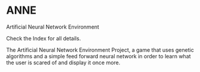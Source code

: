 # ANNE
Artificial Neural Network Environment

Check the Index for all details.

The Artificial Neural Network Environment Project, a game that uses genetic algorithms and a simple feed forward neural network in order to learn what the user is scared of and display it once more.
